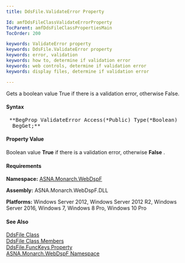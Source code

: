 ```yaml
---
title: DdsFile.ValidateError Property

Id: amfDdsFileClassValidateErrorProperty
TocParent: amfDdsFileClassPropertiesMain
TocOrder: 200

keywords: ValidateError property
keywords: DdsFile.ValidateError property
keywords: error, validation
keywords: how to, determine if validation error
keywords: web controls, determine if validation error
keywords: display files, determine if validation error

---
```


Gets a boolean value True if there is a validation error, otherwise False.

#### Syntax
<pre class="prettyprint"> **BegProp ValidateError Access(*Public) Type(*Boolean)
  BegGet;** </pre>

#### Property Value
Boolean value **True** if there is a validation error, otherwise **False** .

#### Requirements
**Namespace:** [ASNA.Monarch.WebDspF](amfWebDspFNamespace.html)

**Assembly:** ASNA.Monarch.WebDspF.DLL

**Platforms:** Windows Server 2012, Windows Server 2012 R2, Windows Server 2016, Windows 7, Windows 8 Pro, Windows 10 Pro

#### See Also
[DdsFile Class](amfDdsFileClass.html) <br clear="none" /> [DdsFile Class Members](amfDdsFileClassMembers.html) <br clear="none" /> [ DdsFile.FuncKeys Property](amfDdsFileClassFuncKeysProperty.html) <br clear="none" /> [ ASNA.Monarch.WebDspF Namespace](amfWebDspFNamespace.html) 
